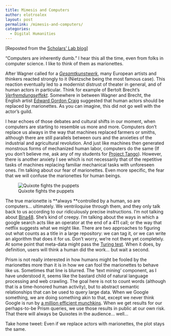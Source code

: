 ```yaml
---
title: Mimesis and Computers
author: elotroalex
layout: post
permalink: /mimesis-and-computers/
categories:
  - Digital Humanities
---
```

[Reposted from the [Scholars&#8217; Lab blog][1]]

&#8220;Computers are inherently dumb.&#8221; I hear this all the time, even from folks in computer science. I like to think of them as marionettes.

After Wagner called for a <a href="http://en.wikipedia.org/wiki/Gesamtkunstwerk" target="_blank"><em>Gesamtkunstwerk</em></a>, many European artists and thinkers reacted strongly to it (Nietzsche being the most famous case). This reaction eventually led to a modernist distrust of theater in general, and of human actors in particular. Think for example of Bertolt Brecht&#8217;s *<a href="http://en.wikipedia.org/wiki/Distancing_effect" target="_blank">Verfremdungseffekt</a>*. Somewhere in between Wagner and Brecht, the English artist <a href="http://en.wikipedia.org/wiki/Edward_Gordon_Craig" target="_blank">Edward Gordon Craig</a> suggested that human actors should be replaced by marionettes. As you can imagine, this did not go well with the actor&#8217;s guild.

I hear echoes of those debates and cultural shifts in our moment, when computers are starting to resemble us more and more. Computers don&#8217;t replace us always in the way that machines replaced farmers or smiths, although there are still parallels between ours and the anxieties of the industrial and agricultural revolution. And just like machines then generated monstrous forms of mechanized human labor, computers do the same (If you don&#8217;t believe me, ask any of my students for [Project Tango][2]). However, there is another anxiety I see which is not necessarily that of the repetitive tasks of machines replacing familiar mechanical tasks with unforeseen ones. I&#8217;m talking about our fear of marionettes. Even more specific, the fear that we will confuse the marionettes for human beings.

<figure>
<img title="Quixote fights the puppets" src="{{site.baseurl}}/images/quixote-puppets.jpg" alt="Quixote fights the puppets"/>
<figcaption>Quixote fights the puppets</figcaption>
</figure>

The true marionette is **always **controlled by a human, so are computers&#8230; ultimately. We ventriloquise through them, and they only talk back to us according to our ridiculously precise instructions. I&#8217;m not talking about [Bina48][3]. She&#8217;s kind of creepy. I&#8217;m talking about the ways in which a google search acts like an operator at the end of a 411 call; or the way that netflix suggests what we might like. There are two approaches to figuring out what counts as a title in a large repository: we can tag it, or we can write an algorithm that does it for us. Don&#8217;t worry, we&#8217;re not there yet completely. At some point that meta-data might pass the <a href="http://en.wikipedia.org/wiki/Turing_test" target="_blank">Turing test</a>. When it does, by definition, users will think a human did the work&#8230; but wait a second.

Prism is not really interested in how humans might be fooled by the marionettes more than it is in how we can fool the marionettes to behave like us. Sometimes that line is blurred. The &#8216;text mining&#8217; component, as I have understood it, seems like the bastard child of natural language processing and web crawling. The goal here is not to count words (although that is a time-honored human activity), but to abstract semantic relationships that can be used to query large data. When we Google something, we are doing something akin to that, except we never think Google is run by [a million efficient munchkins][4]. When we get results for our perhaps-to-be Prism queries, we use those results in public at our own risk. That there will always be Quixotes in the audience&#8230; well&#8230;

Take home tweet: Even if we replace actors with marionettes, the plot stays the same.

 [1]: http://www.scholarslab.org/praxis-program/mimesis-and-computer/ "Mimesis and Computers"
 [2]: http://uvatango.wordpress.com/
 [3]: http://www.youtube.com/watch?v=uvcQCJpZJH8
 [4]: https://www.mturk.com/mturk/welcome